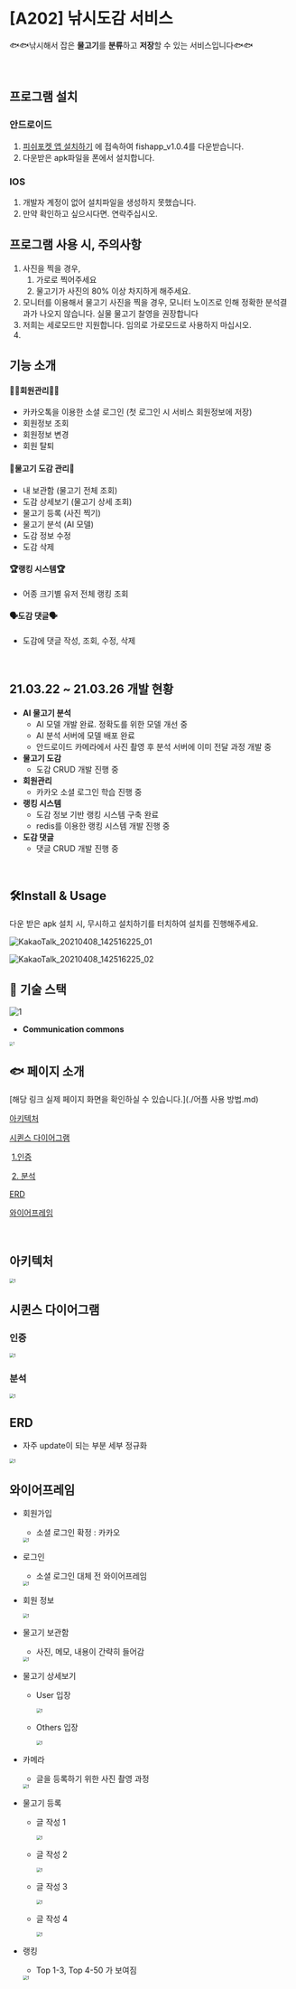 # [A202] 낚시도감 서비스

🐟🐟낚시해서 잡은 **물고기**를 **분류**하고 **저장**할 수 있는 서비스입니다🐟🐟

<br>

## 프로그램 설치

### 안드로이드 

1. [피쉬포켓 앱 설치하기](https://drive.google.com/drive/u/0/folders/1TkdXnztBIw8pdcOj089PAjDTKSueH-Nh) 에 접속하여 fishapp_v1.0.4를 다운받습니다.
2. 다운받은 apk파일을 폰에서 설치합니다. 

### IOS

1. 개발자 계정이 없어 설치파일을 생성하지 못했습니다.  
2. 만약 확인하고 싶으시다면. 연락주십시오.



## 프로그램 사용 시, 주의사항

1. 사진을 찍을 경우,
   1.  가로로 찍어주세요
   2. 물고기가 사진의 80% 이상 차지하게 해주세요.
2. 모니터를 이용해서 물고기 사진을 찍을 경우, 모니터 노이즈로 인해 정확한 분석결과가 나오지 않습니다. 실물 물고기 찰영을 권장합니다
3. 저희는 세로모드만 지원합니다. 임의로 가로모드로 사용하지 마십시오. 
4. 



## 기능 소개

#### 🙋‍♀️회원관리🙋‍♀️

- 카카오톡을 이용한 소셜 로그인 (첫 로그인 시 서비스 회원정보에 저장)
- 회원정보 조회
- 회원정보 변경
- 회원 탈퇴

#### 🐠물고기 도감 관리🐠

- 내 보관함 (물고기 전체 조회)
- 도감 상세보기 (물고기 상세 조회)
- 물고기 등록 (사진 찍기)
- 물고기 분석 (AI 모델)
- 도감 정보 수정
- 도감 삭제

#### 🏆랭킹 시스템🏆

- 어종 크기별 유저 전체 랭킹 조회

#### 🗣도감 댓글🗣

- 도감에 댓글 작성, 조회, 수정, 삭제

<br>

## 21.03.22 ~ 21.03.26 개발 현황

- **AI 물고기 분석**
  - AI 모델 개발 완료. 정확도를 위한 모델 개선 중
  - AI 분석 서버에 모델 배포 완료
  - 안드로이드 카메라에서 사진 촬영 후 분석 서버에 이미 전달 과정 개발 중
- **물고기 도감**
  - 도감 CRUD 개발 진행 중
- **회원관리**
  - 카카오 소셜 로그인 학습 진행 중
- **랭킹 시스템**
  - 도감 정보 기반 랭킹 시스템 구축 완료
  - redis를 이용한 랭킹 시스템 개발 진행 중
- **도감 댓글**
  - 댓글 CRUD 개발 진행 중

<br>

## 🛠️Install & Usage

다운 받은 apk 설치 시, 무시하고 설치하기를 터치하여 설치를 진행해주세요.

![KakaoTalk_20210408_142516225_01](README.assets/KakaoTalk_20210408_142516225_01.jpg)

![KakaoTalk_20210408_142516225_02](README.assets/KakaoTalk_20210408_142516225_02.jpg)



## 📑 기술 스택

<img src="./resources/development.PNG" alt="1" style="zoom:100%;" />



- **Communication commons**

<img src="./resources/jira_git.png" alt="1" style="zoom:40%;" />

## :fish: 페이지 소개

[해당 링크 실제 페이지 화면을 확인하실 수 있습니다.](./어플 사용 방법.md)









[아키텍처](#아키텍처)

[시퀸스 다이어그램](#시퀀스-다이어그램)

​	[1.인증](#인증)

​	[2. 분석](#분석)

[ERD](#ERD)

[와이어프레임](#와이어프레임)



<br>



## 아키텍처

<img src="./resources/architecture.jpg" alt="1" style="zoom:50%;" />

## 시퀸스 다이어그램

### 인증

<img src="./resources/Sequence diagram certification.jpg" alt="1" style="zoom:50%;" />

### 분석



<img src="./resources/Sequence diagram analysis.jpg" alt="1" style="zoom:50%;" />

## ERD

- 자주 update이 되는 부분 세부 정규화

<img src="./resources/ERD.jpg" alt="1" style="zoom:50%;" />



## 와이어프레임

- 회원가입 

  - 소셜 로그인 확정 : 카카오

  <img src="./resources/WireFrame - User-Signup.jpg" alt="1" style="zoom:50%;" />

- 로그인 

  - 소셜 로그인 대체 전 와이어프레임

  <img src="./resources/WireFrame - User-login.jpg" alt="1" style="zoom:50%;" />

- 회원 정보

  <img src="./resources/WireFrame - userinfo.jpg" alt="1" style="zoom:50%;" />

- 물고기 보관함

  - 사진, 메모, 내용이 간략히 들어감

  <img src="./resources/WireFrame - Collection_Fish tank.jpg" alt="1" style="zoom:50%;" />

- 물고기 상세보기

  - User 입장

    <img src="./resources/WireFrame - Collection-Collection_User.jpg" alt="1" style="zoom:50%;" />

  - Others 입장 

    <img src="./resources/WireFrame - Collection-Collection_Others.jpg" alt="1" style="zoom:50%;" />

- 카메라

  - 글을 등록하기 위한 사진 촬영 과정

  <img src="./resources/WireFrame-Camera.jpg" alt="1" style="zoom:50%;" />

- 물고기 등록

  - 글 작성 1

    <img src="./resources/WireFrame-Writing 1.jpg" alt="1" style="zoom:50%;" />

  - 글 작성 2

    <img src="./resources/WireFrame-Writing 2.jpg" alt="1" style="zoom:50%;" />

  - 글 작성 3

    <img src="./resources/WireFrame-Writing 3.jpg" alt="1" style="zoom:50%;" />

  - 글 작성 4

    <img src="./resources/WireFrame-Writing 4.jpg" alt="1" style="zoom:50%;" />

- 랭킹

  - Top 1-3, Top 4-50 가 보여짐

  <img src="./resources/WireFrame - Ranking-Rank.jpg" alt="1" style="zoom:50%;" />

